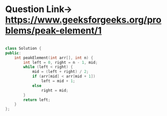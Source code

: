 # Question Link-> https://www.geeksforgeeks.org/problems/peak-element/1

```cpp

class Solution {
public:
    int peakElement(int arr[], int n) {
        int left = 0, right = n - 1, mid;
        while (left < right) {
            mid = (left + right) / 2;
            if (arr[mid] < arr[mid + 1])
                left = mid + 1;
            else
                right = mid;
        }
        return left;
    }
};

````
